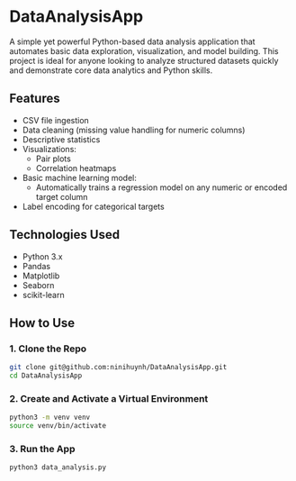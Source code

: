 # DataAnalysisApp

A simple yet powerful Python-based data analysis application that automates basic data exploration, visualization, and model building. This project is ideal for anyone looking to analyze structured datasets quickly and demonstrate core data analytics and Python skills.

## Features

- CSV file ingestion
- Data cleaning (missing value handling for numeric columns)
- Descriptive statistics
- Visualizations:
  - Pair plots
  - Correlation heatmaps
- Basic machine learning model:
  - Automatically trains a regression model on any numeric or encoded target column
- Label encoding for categorical targets

## Technologies Used

- Python 3.x
- Pandas
- Matplotlib
- Seaborn
- scikit-learn

## How to Use

### 1. Clone the Repo

```bash
git clone git@github.com:ninihuynh/DataAnalysisApp.git
cd DataAnalysisApp
```

### 2. Create and Activate a Virtual Environment
```bash
python3 -m venv venv
source venv/bin/activate
```

### 3. Run the App
```bash
python3 data_analysis.py


